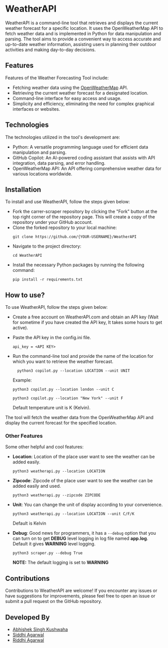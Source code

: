
# WeatherAPI

WeatherAPI is a command-line tool that retrieves and displays the current weather forecast for a specific location. It uses the OpenWeatherMap API to fetch weather data and is implemented in Python for data manipulation and parsing. The tool aims to provide a convenient way to access accurate and up-to-date weather information, assisting users in planning their outdoor activities and making day-to-day decisions.

## Features

Features of the Weather Forecasting Tool include:

- Fetching weather data using the [OpenWeatherMap](https://openweathermap.org/current) API.
- Retrieving the current weather forecast for a designated location.
- Command-line interface for easy access and usage.
- Simplicity and efficiency, eliminating the need for complex graphical interfaces or websites.

## Technologies
The technologies utilized in the tool's development are:

- Python: A versatile programming language used for efficient data manipulation and parsing.
- GitHub Copilot: An AI-powered coding assistant that assists with API integration, data parsing, and error handling.
- OpenWeatherMap API: An API offering comprehensive weather data for various locations worldwide.

## Installation

To install and use WeatherAPI, follow the steps given below:
- Fork the carrer-scraper repository by clicking the "Fork" button at the top right corner of the repository page. This will create a copy of the repository under your GitHub account.
- Clone the forked repository to your local machine:
  ```
  git clone https://github.com/{YOUR-USERNAME}/WeatherAPI   
  ```
- Navigate to the project directory: 
  ```
  cd WeatherAPI
  ```
- Install the necessary Python packages by running the following command:
  ```
  pip install -r requirements.txt
  ```


## How to use?

To use WeatherAPI, follow the steps given below:

- Create a free account on WeatherAPI.com and obtain an API key (Wait for sometime if you have created the API key, It takes some hours to get active).
- Paste the API key in the config.ini file.
    ```
    api_key = <API KEY>
    ```
- Run the command-line tool and provide the name of the location for which you want to retrieve the weather forecast.
  ```
    python3 copilot.py --location LOCATION --unit UNIT
    ```

  Example:
    ```
    python3 copilot.py --location london --unit C
    ```
    ```
    python3 copilot.py --location "New York" --unit F
    ```
    Default temperature unit is K (Kelvin).

The tool will fetch the weather data from the OpenWeatherMap API and display the current forecast for the specified location.

### Other Features
Some other helpful and cool features:
- **Location**: Location of the place user want to see the weather can be added easily.
  ```
  python3 weatherapi.py --location LOCATION
  ```
- **Zipcode**: Zipcode of the place user want to see the weather can be added easily and used.
  ```
  python3 weatherapi.py --zipcode ZIPCODE
  ```
- **Unit**: You can change the unit of display according to your convenience.
  ```
  python3 weatherapi.py --location LOCATION --unit C/F/K
  ```
  Default is Kelvin

- **Debug**: Good news for programmers, it has a ``--debug`` option that you can turn on to get **DEBUG** level logging in log file named **app.log**. Default it gives **WARNING** level logging.
  ```
  python3 scraper.py --debug True
  ```
  **NOTE:** The default logging is set to **WARNING** 

## Contributions

Contributions to WeatherAPI are welcome! If you encounter any issues or have suggestions for improvements, please feel free to open an issue or submit a pull request on the GitHub repository.

## Developed By  

- [Abhishek Singh Kushwaha](https://github.com/ASK-03)
- [Siddhi Agarwal](https://github.com/agaSiddhi)
- [Riddhi Agarwal](https://github.com/riddhi1703)
